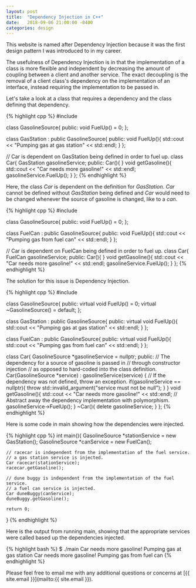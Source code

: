 ```yaml
---
layout: post
title:  "Dependency Injection in C++"
date:   2018-09-06 21:00:00 -0400
categories: design
---
```

<!-- You’ll find this post in your `_posts` directory. Go ahead and edit it and re-build the site to see your changes. You can rebuild the site in many different ways, but the most common way is to run `jekyll serve`, which launches a web server and auto-regenerates your site when a file is updated.

To add new posts, simply add a file in the `_posts` directory that follows the convention `YYYY-MM-DD-name-of-post.ext` and includes the necessary front matter. Take a look at the source for this post to get an idea about how it works.

Jekyll also offers powerful support for code snippets: -->
<!--
I have been a longtime macOS user since I started college, staying
as far away from Windows as I could. That was mainly due to my college's use
of Red Hat Enterprise Linux and macOS's command line utilities and Homebrew
out of the box being
a near approximation for RHEL's utilities.  -->

This website is named after Dependency Injection because it was the first
design pattern I was introduced to in my career. 

The usefulness of
Dependency Injection is in that the implementation of a class
is more flexible and independent by decreasing the amount of coupling
between a client and another service. The exact decoupling is the removal
of a client class's dependency on the implementation of an interface, instead
requiring the implementation to be passed in.

Let's take a look at a class that requires a dependency and the class
defining
that dependency.

{% highlight cpp %}
#include <iostream>

class GasolineSource{
public:
    void FuelUp() = 0;
};

class GasStation : public GasolineSource{
public:
    void FuelUp(){
        std::cout << "Pumping gas at gas station" << std::endl;
    }
};

// Car is dependent on GasStation being defined in order to fuel up.
class Car{
    GasStation gasolineService;
public:
    Car(){ }
    void getGasoline(){
        std::cout << "Car needs more gasoline!" << std::endl;
        gasolineService.FuelUp();
    }
};
{% endhighlight %}

Here, the class _Car_ is dependent on the definition for _GasStation_.
_Car_ cannot be defined without _GasStation_ being defined and _Car_
would need to be changed whenever the source of gasoline is changed,
like to a _can_.

{% highlight cpp %}
#include <iostream>

class GasolineSource{
public:
    void FuelUp() = 0;
};

class FuelCan : public GasolineSource{
public:
    void FuelUp(){
        std::cout << "Pumping gas from fuel can" << std::endl;
    }
};

// Car is dependent on FuelCan being defined in order to fuel up.
class Car{
    FuelCan gasolineService;
public:
    Car(){ }
    void getGasoline(){
        std::cout << "Car needs more gasoline!" << std::endl;
        gasolineService.FuelUp();
    }
};
{% endhighlight %}

The solution for this issue is Dependency Injection.

{% highlight cpp %}
#include <iostream>

class GasolineSource{
public:
    virtual void FuelUp() = 0;
    virtual ~GasolineSource() = default;
};

class GasStation : public GasolineSource{
public:
    virtual void FuelUp(){
        std::cout << "Pumping gas at gas station" << std::endl;
    }
};

class FuelCan : public GasolineSource{
public:
    virtual void FuelUp(){
        std::cout << "Pumping gas from fuel can" << std::endl;
    }
};

class Car{
    GasolineSource *gasolineService = nullptr;
public:
    // The dependency for a source of gasoline is passed in
    // through constructor injection
    // as opposed to hard-coded into the class definition.
    Car(GasolineSource *service)
    : gasolineService(service) {
        // If the dependency was not defined, throw an exception.
        if(gasolineService == nullptr){
            throw std::invalid_argument("service must not be null");
        }
    }
    void getGasoline(){
        std::cout << "Car needs more gasoline!" << std::endl;
        // Abstract away the dependency implementation with polymorphism.
        gasolineService->FuelUp();
    }
    ~Car(){
        delete gasolineService;
    }
};
{% endhighlight %}

Here is some code in main showing how the dependencies were injected.

{% highlight cpp %}
int main(){
    GasolineSource *stationService = new GasStation();
    GasolineSource *canService = new FuelCan();

    // racecar is independent from the implementation of the fuel service.
    // a gas station service is injected.
    Car racecar(stationService);
    racecar.getGasoline();

    // dune buggy is independent from the implementation of the fuel service.
    // a fuel can service is injected.
    Car duneBuggy(canService);
    duneBuggy.getGasoline();

    return 0;
}
{% endhighlight %}

Here is the output from running main, showing that the appropriate services
were called based up the dependencies injected.

{% highlight bash %}
$ ./main
Car needs more gasoline!
Pumping gas at gas station
Car needs more gasoline!
Pumping gas from fuel can
{% endhighlight %}

Please feel free to email me with any additional questions or concerns at
[{{ site.email }}](mailto:{{ site.email }}).
